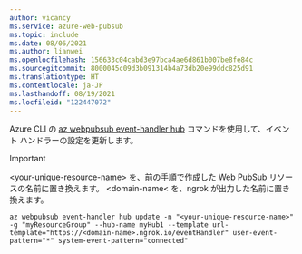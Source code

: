 ```yaml
---
author: vicancy
ms.service: azure-web-pubsub
ms.topic: include
ms.date: 08/06/2021
ms.author: lianwei
ms.openlocfilehash: 156633c04cabd3e97bca4ae6d861b007be8fe84c
ms.sourcegitcommit: 8000045c09d3b091314b4a73db20e99ddc825d91
ms.translationtype: HT
ms.contentlocale: ja-JP
ms.lasthandoff: 08/19/2021
ms.locfileid: "122447072"
---
```

Azure CLI の [az webpubsub event-handler hub](/cli/azure/webpubsub/event-handler/hub) コマンドを使用して、イベント ハンドラーの設定を更新します。

  > [!Important]
  > &lt;your-unique-resource-name&gt; を、前の手順で作成した Web PubSub リソースの名前に置き換えます。
  > &lt;domain-name&lt; を、ngrok が出力した名前に置き換えます。

```azurecli-interactive
az webpubsub event-handler hub update -n "<your-unique-resource-name>" -g "myResourceGroup" --hub-name myHub1 --template url-template="https://<domain-name>.ngrok.io/eventHandler" user-event-pattern="*" system-event-pattern="connected"
```
